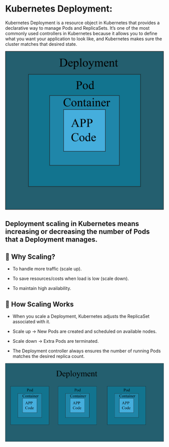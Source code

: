 # Kubernetes Deployment:
Kubernetes Deployment is a resource object in Kubernetes that provides a declarative way to manage Pods and ReplicaSets. It’s one of the most commonly used controllers in Kubernetes because it allows you to define what you want your application to look like, and Kubernetes makes sure the cluster matches that desired state.

![Image Alt](https://github.com/sheikhsalmanhossain/kubernetes/blob/5714367e30d21f81e3eea1e6169472ed6b8c2caa/kubernetes-resources/deployment/Deployment.jpg)


## Deployment scaling in Kubernetes means increasing or decreasing the number of Pods that a Deployment manages.

## 🔹 Why Scaling?

- To handle more traffic (scale up).

- To save resources/costs when load is low (scale down).

- To maintain high availability.

## 🔹 How Scaling Works

- When you scale a Deployment, Kubernetes adjusts the ReplicaSet associated with it.

- Scale up → New Pods are created and scheduled on available nodes.

- Scale down → Extra Pods are terminated.

 - The Deployment controller always ensures the number of running Pods matches the desired replica count.





![Image Alt](https://github.com/sheikhsalmanhossain/kubernetes/blob/5714367e30d21f81e3eea1e6169472ed6b8c2caa/kubernetes-resources/deployment/Deployment2.jpg)
